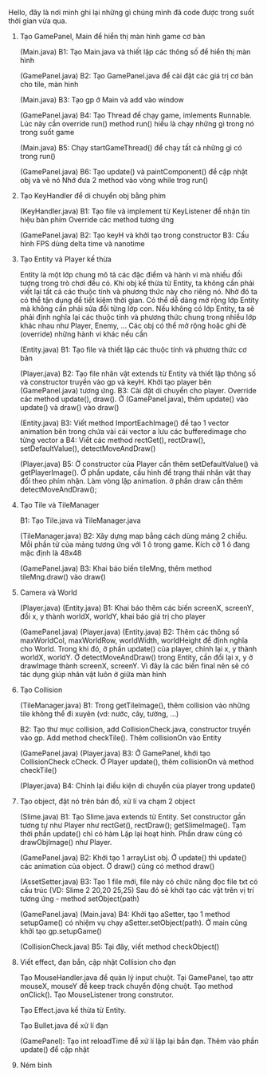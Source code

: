 Hello, đây là nơi mình ghi lại những gì chúng mình đã code được trong suốt thời gian vừa qua.

1. Tạo GamePanel, Main để hiển thị màn hình game cơ bản

    (Main.java) B1: Tạo Main.java và thiết lập các thông số để hiển thị màn hình
    
    (GamePanel.java) B2: Tạo GamePanel.java để cài đặt các giá trị cơ bản cho tile, màn hình

    (Main.java) B3: Tạo gp ở Main và add vào window

    (GamePanel.java) B4: Tạo Thread để chạy game, imlements Runnable. Lúc này cần override run() method
    run() hiểu là chạy những gì trong nó trong suốt game

    (Main.java) B5: Chạy startGameThread() để chạy tất cả những gì có trong run()

    (GamePanel.java) B6: Tạo update() và paintComponent() để cập nhật obj và vẽ nó
    Nhớ đưa 2 method vào vòng while trog run()

2. Tạo KeyHandler để di chuyển obj bằng phím

    (KeyHandler.java) B1: Tạo file và implement từ KeyListener để nhận tín hiệu bàn phím
    Override các method tương ứng

    (GamePanel.java)
    B2: Tạo keyH và khởi tạo trong constructor
    B3: Cấu hình FPS dùng delta time và nanotime

3. Tạo Entity và Player kế thừa

    Entity là một lớp chung mô tả các đặc điểm và hành vi mà nhiều đối tượng trong trò chơi đều có. Khi obj kế thừa từ Entity,  ta không cần phải viết lại tất cả các thuộc tính và phương thức này cho riêng nó. Nhờ đó ta có thể tận dụng để tiết kiệm thời gian. Có thể dễ dàng mở rộng lớp Entity mà không cần phải sửa đổi từng lớp con. Nếu không có lớp Entity, ta sẽ phải định nghĩa lại các thuộc tính và phương thức chung trong nhiều lớp khác nhau như Player, Enemy, ... Các obj có thể mở rộng hoặc ghi đè (override) những hành vi khác nếu cần
    
    (Entity.java) B1: Tạo file và thiết lập các thuộc tính và phương thức cơ bản
    
    (Player.java)
    B2: Tạo file nhân vật extends từ Entity và thiết lập thông số và constructor truyền vào gp và keyH. Khởi tạo player bên (GamePanel.java) tương ứng.
    B3: Cài đặt di chuyển cho player. Override các method update(), draw(). Ở (GamePanel.java), thêm update() vào update() và draw() vào draw()

    (Entity.java)
    B3: Viết method ImportEachImage() để tạo 1 vector animation bên trong chứa vài cái vector a lưu các bufferedimage cho từng vector a
    B4: Viết các method rectGet(), rectDraw(), setDefaultValue(), detectMoveAndDraw()

    (Player.java) B5: Ở constructor của Player cần thêm setDefaultValue() và getPlayerImage(). Ở phần update, cấu hình để trạng thái nhân vật thay đổi theo phím nhận. Làm vòng lặp animation. ở phần draw cần thêm detectMoveAndDraw();

4. Tạo Tile và TileManager

    B1: Tạo Tile.java và TileManager.java

    (TileManager.java) B2: Xây dựng map bằng cách dùng mảng 2 chiều. Mỗi phần tử của mảng tương ứng với 1 ô trong game. Kích cỡ 1 ô đang mặc định là 48x48

    (GamePanel.java) B3: Khai báo biến tileMng, thêm method tileMng.draw() vào draw()

5. Camera và World

    (Player.java) (Entity.java)
    B1: Khai báo thêm các biến screenX, screenY, đổi x, y thành worldX, worldY, khai báo giá trị cho player
    
    (GamePanel.java) (Player.java) (Entity.java)
    B2: Thêm các thông số maxWorldCol, maxWorldRow, worldWidth, worldHeight để định nghĩa cho World. Trong khi đó, ở phần update() của player, chỉnh lại x, y thành worldX, worldY. Ở detectMoveAndDraw() trong Entity, cần đổi lại x, y ở drawImage thành screenX, screenY. Vì đây là các biến final nên sẽ có tác dụng giúp nhân vật luôn ở giữa màn hình


6. Tạo Collision

    (TileManager.java) B1: Trong getTileImage(), thêm collision vào những tile không thể đi xuyên (vd: nước, cây, tường, ...)

    B2: Tạo thư mục collision, add CollisionCheck.java, constructor truyền vào gp. Add method checkTile(). Thêm collisionOn vào Entity 

    (GamePanel.java) (Player.java)
    B3: Ở GamePanel, khởi tạo CollisionCheck cCheck. Ở Player update(), thêm collisionOn và method checkTile()

    (Player.java) B4: Chỉnh lại điều kiện di chuyển của player trong update()

7. Tạo object, đặt nó trên bản đồ, xử lí va chạm 2 object

    (Slime.java) B1: Tạo Slime.java extends từ Entity. Set constructor gần tương tự như Player như rectGet(), rectDraw();
    getSlimeImage(). Tạm thời phần update() chỉ có hàm Lặp lại hoạt hình. Phần draw cũng có drawObjImage() như Player.

    (GamePanel.java) B2: Khởi tạo 1 arrayList<Entity> obj. Ở update() thì update() các animation của object. Ở draw() cũng có method draw()

    (AssetSetter.java) B3: Tạo 1 file mới, file này có chức năng đọc file txt có cấu trúc (VD: Slime 2 20,20 25,25) Sau đó sẽ khởi tạo các vật trên vị trí tương ứng - method setObject(path)
    
    (GamePanel.java) (Main.java) B4: Khởi tạo aSetter, tạo 1 method setupGame() có nhiệm vụ chạy aSetter.setObject(path). Ở main cũng khởi tạo gp.setupGame()

    (CollisionCheck.java) B5: Tại đây, viết method checkObject()

8. Viết effect, đạn bắn, cập nhật Collision cho đạn

    Tạo MouseHandler.java để quản lý input chuột. Tại GamePanel, tạo attr mouseX, mouseY để keep track chuyển động chuột. Tạo method onClick(). Tạo MouseListener trong construtor.

    Tạo Effect.java kế thừa từ Entity.
    
    Tạo Bullet.java để xử lí đạn
    
    (GamePanel): Tạo int reloadTime để xử lí lặp lại bắn đạn. Thêm vào phần update() để cập nhật

9. Ném bình


